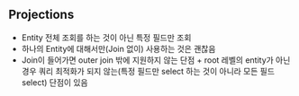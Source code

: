 ## Projections
 - Entity 전체 조회를 하는 것이 아닌 특정 필드만 조회
 - 하나의 Entity에 대해서만(Join 없이) 사용하는 것은 괜찮음
 - Join이 들어가면 outer join 밖에 지원하지 않는 단점 + root 레벨의 entity가 아닌 경우 쿼리 최적화가 되지 않는(특정 필드만 select 하는 것이 아니라 모든 필드 select) 단점이 있음
